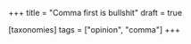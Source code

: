 +++
title = "Comma first is bullshit"
draft = true

[taxonomies]
tags = ["opinion", "comma"]
+++

<!--
+++
title = "Comma first is bullshit"
draft = true
+++

- No sorting as bracket is in the way
- No meaningful diffs
- Most unimportant characters first
- Humans first, tools second
- Missing commas must be dealt with by your IDE
- Quite difficult to add a new first item
- Quite difficult to change order if first item is involved
- Best would be no commas at all (CoffeeScript, ...)
- Terminators are better than separators
- It's not possible to simply comment out the first line
- `git blame` gets invalidated

Why is a special Syntax necessary in Haskell?

```haskell
colorsA =
  "Red" :
  "Green" :
  "Blue" :
  []
colorsB = ["Red", "Green", "Blue"]
```

Why numbering should start at zero:
https://www.cs.utexas.edu/users/EWD/transcriptions/EWD08xx/EWD831.html

There was already a war about semicolons as statement
separators or terminators during 1960 - 1980.

Use following issues as first draft:
https://github.com/dhall-lang/dhall-lang/issues/66

https://wiki.haskell.org/Syntactic_sugar


One generally accepted experimental result in programmer psychology
is that semicolon as separator is about ten times more prone to error
than semicolon as terminator


- http://www.cs.virginia.edu/~cs655/readings/bwk-on-pascal.html
- http://wiki.c2.com/?SemiColon
 -->
